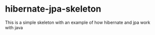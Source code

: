 # hibernate-jpa-skeleton
This is a simple skeleton with an example of how hibernate and jpa work with java
